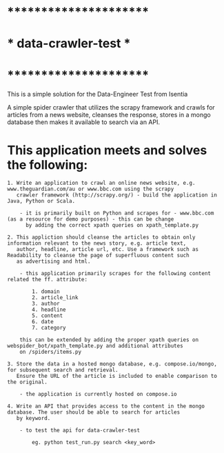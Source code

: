 # *********************
# * data-crawler-test *
# *********************

This is a simple solution for the Data-Engineer Test from Isentia

A simple spider crawler that utilizes the scrapy framework and crawls for articles from a news website, cleanses the response, stores in a mongo database then makes it available to search via an API.

# This application meets and solves the following:

	1. Write an application to crawl an online news website, e.g. www.theguardian.com/au or www.bbc.com using the scrapy 
	   crawler framework (http://scrapy.org/) - build the application in Java, Python or Scala.

		- it is primarily built on Python and scrapes for - www.bbc.com (as a resource for demo purposes) - this can be change 
		  by adding the correct xpath queries on xpath_template.py

	2. This appliction should cleanse the articles to obtain only information relevant to the news story, e.g. article text,
	   author, headline, article url, etc. Use a framework such as Readability to cleanse the page of superfluous content such 
	   as advertising and html.

		- this application primarily scrapes for the following content related the ff. attribute:

			1. domain
			2. article_link
			3. author
			4. headline
			5. content
			6. date
			7. category

		this can be extended by adding the proper xpath queries on webspider_bot/xpath_template.py and additional attributes 
		on /spiders/items.py

	3. Store the data in a hosted mongo database, e.g. compose.io/mongo, for subsequent search and retrieval. 
	   Ensure the URL of the article is included to enable comparison to the original.

		- the application is currently hosted on compose.io

	4. Write an API that provides access to the content in the mongo database. The user should be able to search for articles
	   by keyword.

		- to test the api for data-crawler-test 

			eg. python test_run.py search <key_word>	